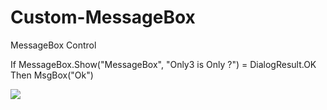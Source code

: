 # Custom-MessageBox
MessageBox Control

If MessageBox.Show("MessageBox", "Only3 is Only ?") = DialogResult.OK Then MsgBox("Ok")

![](http://i.gyazo.com/403f776c57362f78f0f27db84522a708.png)
